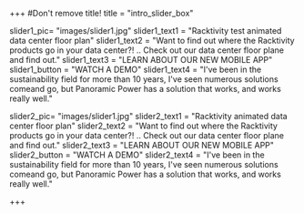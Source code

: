 +++
#Don't remove title!
title = "intro_slider_box"


slider1_pic= "images/slider1.jpg"
slider1_text1 = "Racktivity test animated data center floor plan"
slider1_text2 = "Want to find out where the Racktivity products go in your data center?! .. Check out our data center floor plane and find out."
slider1_text3 = "LEARN ABOUT OUR NEW MOBILE APP"
slider1_button = "WATCH A DEMO"
slider1_text4 = "I've been in the sustainability field for more than 10 years, I've seen numerous solutions comeand go, but Panoramic Power has a solution that works, and works really well."

slider2_pic= "images/slider1.jpg"
slider2_text1 = "Racktivity animated data center floor plan"
slider2_text2 = "Want to find out where the Racktivity products go in your data center?! .. Check out our data center floor plane and find out."
slider2_text3 = "LEARN ABOUT OUR NEW MOBILE APP"
slider2_button = "WATCH A DEMO"
slider2_text4 = "I've been in the sustainability field for more than 10 years, I've seen numerous solutions comeand go, but Panoramic Power has a solution that works, and works really well."


+++